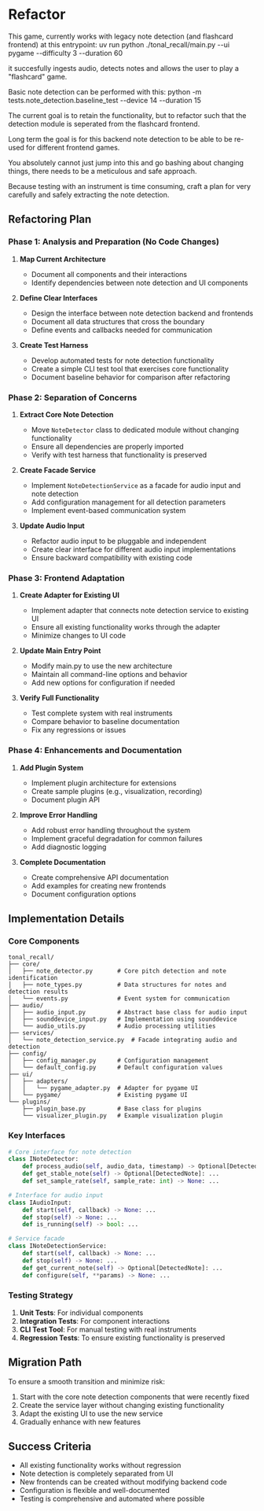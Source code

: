 # Refactor

This game, currently works with legacy note detection (and flashcard frontend) at this entrypoint:
uv run python ./tonal_recall/main.py --ui pygame --difficulty 3 --duration 60

it succesfully ingests audio, detects notes and allows the user to play a
"flashcard" game.

Basic note detection can be performed with this:
python -m tests.note_detection.baseline_test --device 14 --duration 15

The current goal is to retain the functionality, but to refactor such that the
detection module is seperated from the flashcard frontend.

Long term the goal is for this backend note detection to be able to be re-used
for different frontend games.

You absolutely cannot just jump into this and go bashing about changing things,
there needs to be a meticulous and safe approach.

Because testing with an instrument is time consuming, craft a plan for very
carefully and safely extracting the note detection.

## Refactoring Plan

### Phase 1: Analysis and Preparation (No Code Changes)

1. **Map Current Architecture**
   - Document all components and their interactions
   - Identify dependencies between note detection and UI components

2. **Define Clear Interfaces**
   - Design the interface between note detection backend and frontends
   - Document all data structures that cross the boundary
   - Define events and callbacks needed for communication

3. **Create Test Harness**
   - Develop automated tests for note detection functionality
   - Create a simple CLI test tool that exercises core functionality
   - Document baseline behavior for comparison after refactoring

### Phase 2: Separation of Concerns

1. **Extract Core Note Detection**
   - Move `NoteDetector` class to dedicated module without changing functionality
   - Ensure all dependencies are properly imported
   - Verify with test harness that functionality is preserved

2. **Create Facade Service**
   - Implement `NoteDetectionService` as a facade for audio input and note detection
   - Add configuration management for all detection parameters
   - Implement event-based communication system

3. **Update Audio Input**
   - Refactor audio input to be pluggable and independent
   - Create clear interface for different audio input implementations
   - Ensure backward compatibility with existing code

### Phase 3: Frontend Adaptation

1. **Create Adapter for Existing UI**
   - Implement adapter that connects note detection service to existing UI
   - Ensure all existing functionality works through the adapter
   - Minimize changes to UI code

2. **Update Main Entry Point**
   - Modify main.py to use the new architecture
   - Maintain all command-line options and behavior
   - Add new options for configuration if needed

3. **Verify Full Functionality**
   - Test complete system with real instruments
   - Compare behavior to baseline documentation
   - Fix any regressions or issues

### Phase 4: Enhancements and Documentation

1. **Add Plugin System**
   - Implement plugin architecture for extensions
   - Create sample plugins (e.g., visualization, recording)
   - Document plugin API

2. **Improve Error Handling**
   - Add robust error handling throughout the system
   - Implement graceful degradation for common failures
   - Add diagnostic logging

3. **Complete Documentation**
   - Create comprehensive API documentation
   - Add examples for creating new frontends
   - Document configuration options

## Implementation Details

### Core Components

```
tonal_recall/
├── core/
│   ├── note_detector.py       # Core pitch detection and note identification
│   ├── note_types.py          # Data structures for notes and detection results
│   └── events.py              # Event system for communication
├── audio/
│   ├── audio_input.py         # Abstract base class for audio input
│   ├── sounddevice_input.py   # Implementation using sounddevice
│   └── audio_utils.py         # Audio processing utilities
├── services/
│   └── note_detection_service.py  # Facade integrating audio and detection
├── config/
│   ├── config_manager.py      # Configuration management
│   └── default_config.py      # Default configuration values
├── ui/
│   ├── adapters/
│   │   └── pygame_adapter.py  # Adapter for pygame UI
│   └── pygame/                # Existing pygame UI
└── plugins/
    ├── plugin_base.py         # Base class for plugins
    └── visualizer_plugin.py   # Example visualization plugin
```

### Key Interfaces

```python
# Core interface for note detection
class INoteDetector:
    def process_audio(self, audio_data, timestamp) -> Optional[DetectedNote]: ...
    def get_stable_note(self) -> Optional[DetectedNote]: ...
    def set_sample_rate(self, sample_rate: int) -> None: ...

# Interface for audio input
class IAudioInput:
    def start(self, callback) -> None: ...
    def stop(self) -> None: ...
    def is_running(self) -> bool: ...

# Service facade
class INoteDetectionService:
    def start(self, callback) -> None: ...
    def stop(self) -> None: ...
    def get_current_note(self) -> Optional[DetectedNote]: ...
    def configure(self, **params) -> None: ...
```

### Testing Strategy

1. **Unit Tests**: For individual components
2. **Integration Tests**: For component interactions
3. **CLI Test Tool**: For manual testing with real instruments
4. **Regression Tests**: To ensure existing functionality is preserved

## Migration Path

To ensure a smooth transition and minimize risk:

1. Start with the core note detection components that were recently fixed
2. Create the service layer without changing existing functionality
3. Adapt the existing UI to use the new service
4. Gradually enhance with new features

## Success Criteria

- All existing functionality works without regression
- Note detection is completely separated from UI
- New frontends can be created without modifying backend code
- Configuration is flexible and well-documented
- Testing is comprehensive and automated where possible
